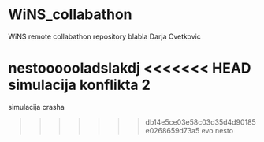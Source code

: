 # WiNS_collabathon
WiNS remote collabathon repository
blabla
Darja Cvetkovic

nestoooooladslakdj
<<<<<<< HEAD
simulacija konflikta 2
=======
simulacija crasha
>>>>>>> db14e5ce03e58c03d35d4d90185e0268659d73a5
evo nesto
